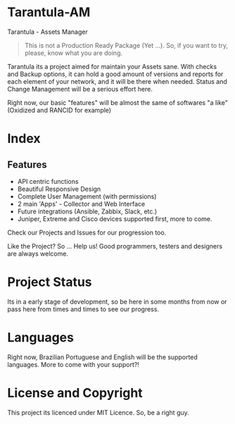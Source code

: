 # Tarantula-AM
Tarantula - Assets Manager

> This is not a Production Ready Package (Yet ...). So, if you want to try, please, know what you are doing.

Tarantula its a project aimed for maintain your Assets sane. With checks and Backup options, it can hold a good amount of versions and reports for each element of your network, and it will be there when needed. Status and Change Management will be a serious effort here.

Right now, our basic "features" will be almost the same of softwares "a like" (Oxidized and RANCID for example) 

# Index
## Features
* API centric functions
* Beautiful Responsive Design
* Complete User Management (with permissions)
* 2 main 'Apps' - Collector and Web Interface
* Future integrations (Ansible, Zabbix, Slack, etc.)
* Juniper, Extreme and Cisco devices supported first, more to come.

Check our Projects and Issues for our progression too.

Like the Project? So ... Help us! Good programmers, testers and designers are always welcome.

# Project Status
Its in a early stage of development, so be here in some months from now or pass here from times and times to see our progress.

# Languages
Right now, Brazilian Portuguese and English will be the supported languages. More to come with your support?!

# License and Copyright

This project its licenced under MIT Licence. So, be a right guy.
